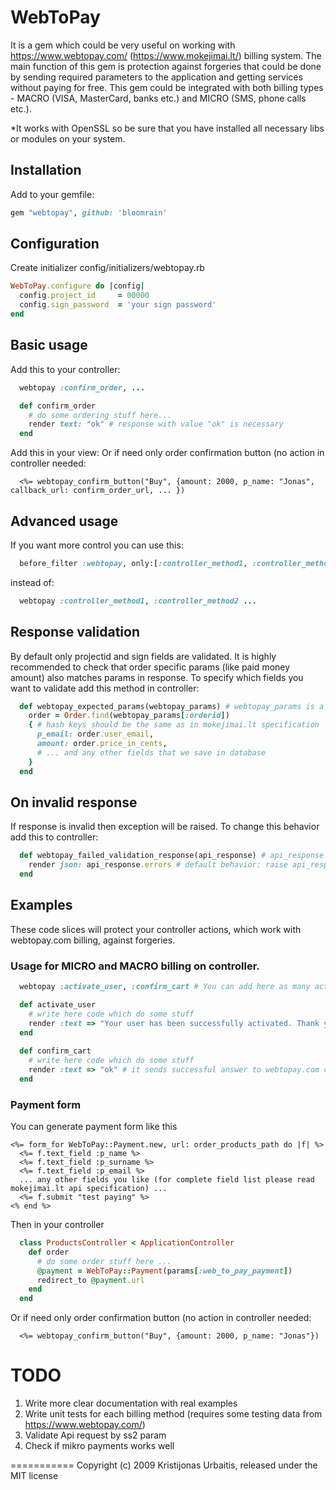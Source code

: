 # WebToPay

It is a gem which could be very useful on working with https://www.webtopay.com/ (https://www.mokejimai.lt/) billing system.
The main function of this gem is protection against forgeries that could be done by sending required parameters to the application and getting services without paying for free.
This gem could be integrated with both billing types - MACRO (VISA, MasterCard, banks etc.) and MICRO (SMS, phone calls etc.).

*It works with OpenSSL so be sure that you have installed all necessary libs or modules on your system.

## Installation

Add to your gemfile:

```ruby
gem "webtopay", github: 'bloomrain'
```

## Configuration

Create initializer
config/initializers/webtopay.rb

```ruby
WebToPay.configure do |config|
  config.project_id     = 00000
  config.sign_password  = 'your sign password'
end
```

## Basic usage

Add this to your controller:
```ruby
  webtopay :confirm_order, ...

  def confirm_order
    # do some ordering stuff here...
    render text: "ok" # response with value "ok" is necessary
  end
```

Add this in your view:
Or if need only order confirmation button (no action in controller needed:
```erb
  <%= webtopay_confirm_button("Buy", {amount: 2000, p_name: "Jonas", callback_url: confirm_order_url, ... })
```


## Advanced usage

If you want more control you can use this:
```ruby
  before_filter :webtopay, only:[:controller_method1, :controller_method2] ...
```
instead of:
```ruby
  webtopay :controller_method1, :controller_method2 ...
```

## Response validation

By default only projectid and sign fields are validated. It is highly recommended to check that order specific params
(like paid money amount) also matches params in response.
To specify which fields you want to validate add this method in controller:

```ruby
  def webtopay_expected_params(webtopay_params) # webtopay_params is a hash returned from mokejimai.lt
    order = Order.find(webtopay_params[:orderid])
    { # hash keys should be the same as in mokejimai.lt specification
      p_email: order.user_email,
      amount: order.price_in_cents,
      # ... and any other fields that we save in database
    }
  end
```

## On invalid response

If response is invalid then exception will be raised. To change this behavior add this to controller:
```ruby
  def webtopay_failed_validation_response(api_response) # api_response is instance of WebToPay::Response
    render json: api_response.errors # default behavior: raise api_response.errors.first
  end
```

## Examples

These code slices will protect your controller actions, which work with webtopay.com billing, against forgeries.

### Usage for MICRO and MACRO billing on controller.

```ruby
  webtopay :activate_user, :confirm_cart # You can add here as many actions as you want

  def activate_user
    # write here code which do some stuff
    render :text => "Your user has been successfully activated. Thank you!" # it sends SMS answer
  end
  
  def confirm_cart
    # write here code which do some stuff
    render :text => "ok" # it sends successful answer to webtopay.com crawler
  end
```


### Payment form

You can generate payment form like this

```erb
<%= form_for WebToPay::Payment.new, url: order_products_path do |f| %>
  <%= f.text_field :p_name %>
  <%= f.text_field :p_surname %>
  <%= f.text_field :p_email %>
  ... any other fields you like (for complete field list please read mokejimai.lt api specification) ...
  <%= f.submit "test paying" %>
<% end %>
```

Then in your controller
```ruby
  class ProductsController < ApplicationController
    def order
      # do some order stuff here ...
      @payment = WebToPay::Payment(params[:web_to_pay_payment])
      redirect_to @payment.url
    end
  end
```

Or if need only order confirmation button (no action in controller needed:
```erb
  <%= webtopay_confirm_button("Buy", {amount: 2000, p_name: "Jonas"})
```

TODO
===========

1. Write more clear documentation with real examples
2. Write unit tests for each billing method (requires some testing data from https://www.webtopay.com/)
3. Validate Api request by ss2 param
4. Check if mikro payments works well

===========
Copyright (c) 2009 Kristijonas Urbaitis, released under the MIT license
